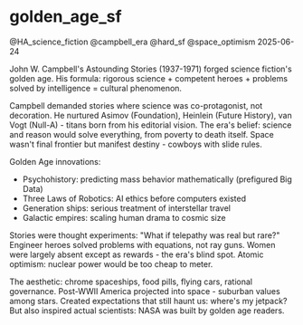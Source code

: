 # golden_age_sf
@HA_science_fiction @campbell_era @hard_sf @space_optimism
2025-06-24

John W. Campbell's Astounding Stories (1937-1971) forged science fiction's golden age.
His formula: rigorous science + competent heroes + problems solved by intelligence = cultural phenomenon.

Campbell demanded stories where science was co-protagonist, not decoration.
He nurtured Asimov (Foundation), Heinlein (Future History), van Vogt (Null-A) - titans born from his editorial vision.
The era's belief: science and reason would solve everything, from poverty to death itself.
Space wasn't final frontier but manifest destiny - cowboys with slide rules.

Golden Age innovations:
- Psychohistory: predicting mass behavior mathematically (prefigured Big Data)
- Three Laws of Robotics: AI ethics before computers existed
- Generation ships: serious treatment of interstellar travel
- Galactic empires: scaling human drama to cosmic size

Stories were thought experiments: "What if telepathy was real but rare?"
Engineer heroes solved problems with equations, not ray guns.
Women were largely absent except as rewards - the era's blind spot.
Atomic optimism: nuclear power would be too cheap to meter.

The aesthetic: chrome spaceships, food pills, flying cars, rational governance.
Post-WWII America projected into space - suburban values among stars.
Created expectations that still haunt us: where's my jetpack?
But also inspired actual scientists: NASA was built by golden age readers.